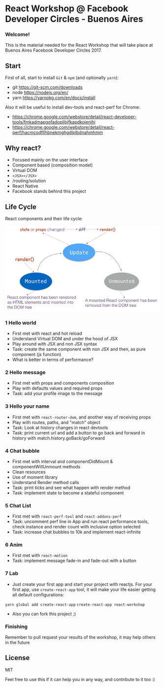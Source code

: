 # React Workshop @ Facebook Developer Circles - Buenos Aires

### Welcome!

This is the material needed for the React Workshop that will take place at Buenos Aires Facebook Developer Circles 2017.

## Start

First of all, start to install `Git` & `npm` (and optionally `yarn`):

- git https://git-scm.com/downloads
- node https://nodejs.org/en/
- yarn https://yarnpkg.com/en/docs/install

Also it will be useful to install dev-tools and react-perf for Chrome:

- https://chrome.google.com/webstore/detail/react-developer-tools/fmkadmapgofadopljbjfkapdkoienihi
- https://chrome.google.com/webstore/detail/react-perf/hacmcodfllhbnekmghgdlplbdnahmhmm

## Why react?

- Focused mainly on the user interface
- Component based (composition model)
- Virtual DOM
- ```<JSX></JSX>```
- /routing/solution
- React Native
- Facebook stands behind this project 

## Life Cycle

React components and their life cycle:

![](https://raw.githubusercontent.com/Alfafc/react-workshop/master/public/reactjs_component_lifecycle_status.png)


### 1 Hello world

- First met with react and hot reload
- Understand Virtual DOM and under the hood of JSX
- Play around with JSX and non JSX syntax
- Task: create the same component with non JSX and then, as pure component (js function)
- What is better in terms of performance?

### 2 Hello message

- First met with props and components composition
- Play with defaults values and required props
- Task: add your profile image to the message

### 3 Hello your name

- First met with `react-router-dom`, and another way of receiving props
- Play with routes, paths, and "match" object
- Task: Look at history changes in react devtools
- Task: print current url and add a button to go back and forward in history with match.history.goBack/goForward

### 4 Chat bubble

- First met with interval and componentDidMount & componentWillUnmount methods
- Clean resources
- Use of moment library
- Understand Render method calls 
- Task: print ticks and see what happen with render method
- Task: implement state to become a stateful component

### 5 Chat List

- First met with `react-perf-tool` and `react-addons-perf`
- Task: uncomment perf line in App and run react performance tools, check instance and render count with inclusive option selected
- Task: increase chat bubbles to 10k and implement react-infinite

### 6 Anim

- First met with `react-motion`
- Task: implement message fade-in and fade-out with a button 

### 7 Lab

- Just create your first app and start your project with reactjs.
For your first app, use `create-react-app` tool, it will make your life easier getting all default configurations:

`yarn global add create-react-app`
`create-react-app react-workshop`

- Also you can fork this project ;)

### Finishing

Remember to pull request your results of the workshop, it may help others in the future

## License

MIT 

Feel free to use this if it can help you in any way, and contribute to it too :) 
